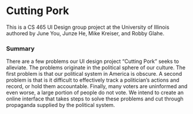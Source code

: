# Cutting Pork

This is a CS 465 UI Design group project at the University of Illinois authored by June You, Junze He, Mike Kreiser, and Robby Glahe. 

### Summary 
There are a few problems our UI design project “Cutting Pork” seeks to alleviate. The problems originate in the political sphere of our culture. The first problem is that our political system in America is obscure. A second problem is that is it difficult to effectively track a politician’s actions and record, or hold them accountable. Finally, many voters are uninformed and even worse, a large portion of people do not vote. We intend to create an online interface that takes steps to solve these problems and cut through propaganda supplied by the political system.
